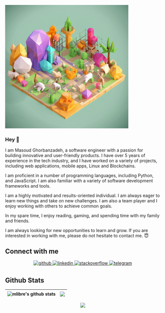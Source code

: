 ![good_things](good_things.png)

### Hey 👋

I am Masoud Ghorbanzadeh, a software engineer with a passion for building innovative and user-friendly products. I have over 5 years of experience in the tech industry, and I have worked on a variety of projects, including web applications, mobile apps, Linux and Blockchains.

I am proficient in a number of programming languages, including Python, and JavaScript. I am also familiar with a variety of software development frameworks and tools.

I am a highly motivated and results-oriented individual. I am always eager to learn new things and take on new challenges. I am also a team player and I enjoy working with others to achieve common goals.

In my spare time, I enjoy reading, gaming, and spending time with my family and friends.

I am always looking for new opportunities to learn and grow. If you are interested in working with me, please do not hesitate to contact me. 😇  
  
## Connect with me  

<div align="center">
<a href="https://github.com/mlibre" target="_blank">
<img src=https://img.shields.io/badge/github-%2324292e.svg?&style=for-the-badge&logo=github&logoColor=white alt=github style="margin-bottom: 5px;" />
</a>
<a href="https://linkedin.com/in/mlibre" target="_blank">
<img src=https://img.shields.io/badge/linkedin-%231E77B5.svg?&style=for-the-badge&logo=linkedin&logoColor=white alt=linkedin style="margin-bottom: 5px;" />
</a>
<a href="https://stackoverflow.com/users/3928320/mlibre" target="_blank">
<img src=https://img.shields.io/badge/stackoverflow-%23F28032.svg?&style=for-the-badge&logo=stackoverflow&logoColor=white alt=stackoverflow style="margin-bottom: 5px;" />
</a>
<a href="https://t.me/mlibre" target="_blank">
<img src=https://img.shields.io/badge/telegram-%233abcfb.svg?&style=for-the-badge&logo=telegram&logoColor=white alt=telegram style="margin-bottom: 5px;" />
</a>  
</div>  

## Github Stats  

| <div align="center"><img align="center" src="https://github-readme-stats.vercel.app/api?username=mlibre&show_icons=true&count_private=true&include_all_commits=true&theme=buefy&hide_border=true" alt="mlibre's github stats" /></a> | <a href="https://github.com/mlibre/github-readme-stats"><img align="center" src="https://github-readme-stats.vercel.app/api/top-langs/?username=mlibre&layout=compact&theme=buefy&hide_border=true" /></div> |
| ------------------------------------------------------------------------------------------------------------------------------------------------------------------------------------------------------------------------------------ | ------------------------------------------------------------------------------------------------------------------------------------------------------------------------------------------------------------ |

<div align="center"><img src="https://github-readme-stats.vercel.app/api?username=mlibre&show_icons=true&count_private=true&hide_border=true" align="center" /></div>  